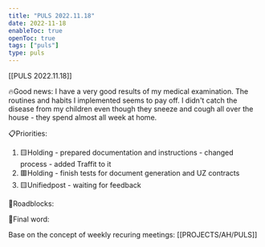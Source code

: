 ```yaml
---
title: "PULS 2022.11.18"
date: 2022-11-18
enableToc: true
openToc: true
tags: ["puls"]
type: puls
---
```

[[PULS 2022.11.18]]

🔥Good news:
I have a very good results of my medical examination. The routines and habits I implemented seems to pay off. 
I didn't catch the disease from my children even though they sneeze and cough all over the house - they spend almost all week at home.

📋Priorities:
1. 🟨Holding - prepared documentation and instructions - changed process - added Traffit to it
2. 🟥Holding - finish tests for document generation and UZ contracts
3. 🟨Unifiedpost - waiting for feedback

🛑Roadblocks:

🧠Final word:

Base on the concept of weekly recuring meetings: [[PROJECTS/AH/PULS]]